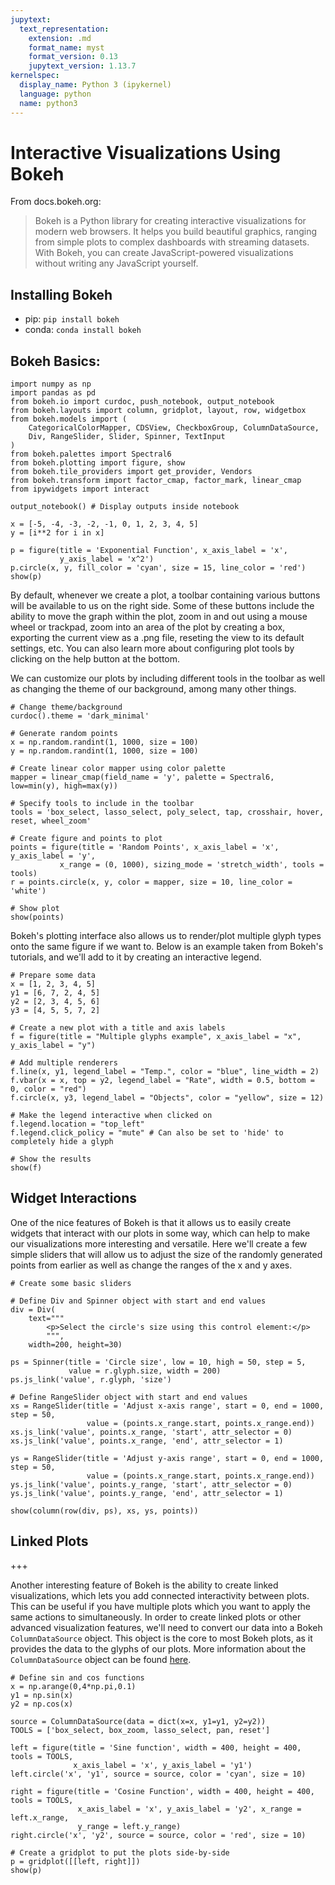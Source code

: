 ```yaml
---
jupytext:
  text_representation:
    extension: .md
    format_name: myst
    format_version: 0.13
    jupytext_version: 1.13.7
kernelspec:
  display_name: Python 3 (ipykernel)
  language: python
  name: python3
---
```


# Interactive Visualizations Using Bokeh

From docs.bokeh.org:

> Bokeh is a Python library for creating interactive visualizations for modern web browsers. It helps you build 
> beautiful graphics, ranging from simple plots to complex dashboards with streaming datasets. With Bokeh, you 
> can create JavaScript-powered visualizations without writing any JavaScript yourself.

## Installing Bokeh

- pip: `pip install bokeh`
- conda: `conda install bokeh`

## Bokeh Basics:

```{code-cell} ipython3
import numpy as np
import pandas as pd
from bokeh.io import curdoc, push_notebook, output_notebook
from bokeh.layouts import column, gridplot, layout, row, widgetbox
from bokeh.models import ( 
    CategoricalColorMapper, CDSView, CheckboxGroup, ColumnDataSource, 
    Div, RangeSlider, Slider, Spinner, TextInput
)
from bokeh.palettes import Spectral6
from bokeh.plotting import figure, show
from bokeh.tile_providers import get_provider, Vendors
from bokeh.transform import factor_cmap, factor_mark, linear_cmap
from ipywidgets import interact
```

```{code-cell} ipython3
output_notebook() # Display outputs inside notebook
```

```{code-cell} ipython3
x = [-5, -4, -3, -2, -1, 0, 1, 2, 3, 4, 5]
y = [i**2 for i in x]

p = figure(title = 'Exponential Function', x_axis_label = 'x',
           y_axis_label = 'x^2')
p.circle(x, y, fill_color = 'cyan', size = 15, line_color = 'red')
show(p)
```

By default, whenever we create a plot, a toolbar containing various buttons will be available to us on the right side. Some of 
these buttons include the ability to move the graph within the plot, zoom in and out using a mouse wheel or trackpad, zoom into 
an area of the plot by creating a box, exporting the current view as a .png file, reseting the view to its default settings, 
etc. You can also learn more about configuring plot tools by clicking on the help button at the bottom.

We can customize our plots by including different tools in the toolbar as well as changing the theme of our background, among 
many other things.

```{code-cell} ipython3
# Change theme/background
curdoc().theme = 'dark_minimal'

# Generate random points
x = np.random.randint(1, 1000, size = 100)
y = np.random.randint(1, 1000, size = 100)

# Create linear color mapper using color palette
mapper = linear_cmap(field_name = 'y', palette = Spectral6, low=min(y), high=max(y))

# Specify tools to include in the toolbar
tools = 'box_select, lasso_select, poly_select, tap, crosshair, hover, reset, wheel_zoom'

# Create figure and points to plot
points = figure(title = 'Random Points', x_axis_label = 'x', y_axis_label = 'y', 
           x_range = (0, 1000), sizing_mode = 'stretch_width', tools = tools)
r = points.circle(x, y, color = mapper, size = 10, line_color = 'white')

# Show plot
show(points)
```

Bokeh's plotting interface also allows us to render/plot multiple glyph types onto the same figure if we want to. Below is an 
example taken from Bokeh's tutorials, and we'll add to it by creating an interactive legend.

```{code-cell} ipython3
# Prepare some data
x = [1, 2, 3, 4, 5]
y1 = [6, 7, 2, 4, 5]
y2 = [2, 3, 4, 5, 6]
y3 = [4, 5, 5, 7, 2]

# Create a new plot with a title and axis labels
f = figure(title = "Multiple glyphs example", x_axis_label = "x", y_axis_label = "y")

# Add multiple renderers
f.line(x, y1, legend_label = "Temp.", color = "blue", line_width = 2)
f.vbar(x = x, top = y2, legend_label = "Rate", width = 0.5, bottom = 0, color = "red")
f.circle(x, y3, legend_label = "Objects", color = "yellow", size = 12)

# Make the legend interactive when clicked on
f.legend.location = "top_left"
f.legend.click_policy = "mute" # Can also be set to 'hide' to completely hide a glyph

# Show the results
show(f)
```

## Widget Interactions

One of the nice features of Bokeh is that it allows us to easily create widgets that interact with our plots in some way, which 
can help to make our visualizations more interesting and versatile. Here we'll create a few simple sliders that will allow us 
to adjust the size of the randomly generated points from earlier as well as change the ranges of the x and y axes.

```{code-cell} ipython3
# Create some basic sliders

# Define Div and Spinner object with start and end values
div = Div(
    text="""
        <p>Select the circle's size using this control element:</p>
        """,
    width=200, height=30)

ps = Spinner(title = 'Circle size', low = 10, high = 50, step = 5, 
             value = r.glyph.size, width = 200)
ps.js_link('value', r.glyph, 'size')

# Define RangeSlider object with start and end values
xs = RangeSlider(title = 'Adjust x-axis range', start = 0, end = 1000, step = 50,
                 value = (points.x_range.start, points.x_range.end))
xs.js_link('value', points.x_range, 'start', attr_selector = 0)
xs.js_link('value', points.x_range, 'end', attr_selector = 1)

ys = RangeSlider(title = 'Adjust y-axis range', start = 0, end = 1000, step = 50,
                 value = (points.x_range.start, points.x_range.end))
ys.js_link('value', points.y_range, 'start', attr_selector = 0)
ys.js_link('value', points.y_range, 'end', attr_selector = 1)

show(column(row(div, ps), xs, ys, points))
```

## Linked Plots

+++

Another interesting feature of Bokeh is the ability to create linked visualizations, which lets you add connected interactivity 
between plots. This can be useful if you have multiple plots which you want to apply the same actions to simultaneously. In 
order to create linked plots or other advanced visualization features, we'll need to convert our data into a Bokeh 
`ColumnDataSource` object. This object is the core to most Bokeh plots, as it provides the data to the glyphs of our plots.
More information about the `ColumnDataSource` object can be found [here](https://docs.bokeh.org/en/latest/docs/user_guide/data.html).

```{code-cell} ipython3
# Define sin and cos functions
x = np.arange(0,4*np.pi,0.1)
y1 = np.sin(x)
y2 = np.cos(x)

source = ColumnDataSource(data = dict(x=x, y1=y1, y2=y2))
TOOLS = ['box_select, box_zoom, lasso_select, pan, reset']

left = figure(title = 'Sine function', width = 400, height = 400, tools = TOOLS, 
              x_axis_label = 'x', y_axis_label = 'y1')
left.circle('x', 'y1', source = source, color = 'cyan', size = 10)

right = figure(title = 'Cosine Function', width = 400, height = 400, tools = TOOLS,
               x_axis_label = 'x', y_axis_label = 'y2', x_range = left.x_range, 
               y_range = left.y_range)
right.circle('x', 'y2', source = source, color = 'red', size = 10)

# Create a gridplot to put the plots side-by-side
p = gridplot([[left, right]])
show(p)
```
